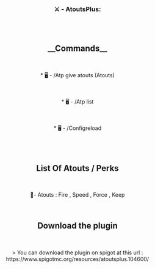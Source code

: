 <h3 align="center">⚔️ - AtoutsPlus:</h3>
<br>
<br>
<h2 align="center">__Commands__</h2>
<br>
<p align="center">* 🖥️ - /Atp give atouts (Atouts)</p>
<br>
<p align="center">* 🖥️ - /Atp list</p>
<br>
<p align="center">* 🖥️ - /Configreload</p>
<br>
<br>
<h2 align="center">List Of Atouts / Perks</h2>
<br>
<p align="center">🔮- Atouts : Fire , Speed , Force , Keep</p>
<br>
<h2 align="center">Download the plugin</h2>
<br>
<p align="center">> You can download the plugin on spigot at this url : https://www.spigotmc.org/resources/atoutsplus.104600/ </p>

